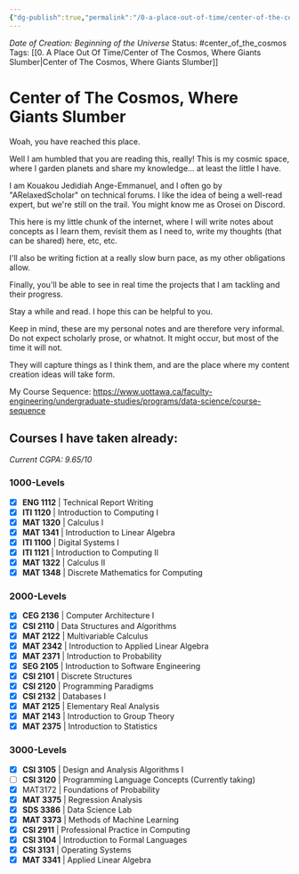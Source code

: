 ```yaml
---
{"dg-publish":true,"permalink":"/0-a-place-out-of-time/center-of-the-cosmos-where-giants-slumber/","tags":["gardenEntry"],"created":"2025-01-22T11:17:12.533-05:00","updated":"2025-05-28T10:59:35.534-04:00"}
---
```


*Date of Creation: Beginning of the Universe*
Status: #center_of_the_cosmos
Tags: [[0. A Place Out Of Time/Center of The Cosmos, Where Giants Slumber\|Center of The Cosmos, Where Giants Slumber]]
# Center of The Cosmos, Where Giants Slumber
Woah, you have reached this place.

Well I am humbled that you are reading this, really!
This is my cosmic space, where I garden planets and share my knowledge... at least the little I have.

I am Kouakou Jedidiah Ange-Emmanuel, and I often go by "ARelaxedScholar" on technical forums. I like the idea of being a well-read expert, but we're still on the trail. You might know me as Orosei on Discord.

This here is my little chunk of the internet, where I will write notes about concepts as I learn them, revisit them as I need to, write my thoughts (that can be shared) here, etc, etc. 

I'll also be writing fiction at a really slow burn pace, as my other obligations allow.

Finally, you'll be able to see in real time the projects that I am tackling and their progress. 

Stay a while and read. I hope this can be helpful to you.

Keep in mind, these are my personal notes and are therefore very informal. Do not expect scholarly prose, or whatnot. It might occur, but most of the time it will not.

They will capture things as I think them, and are the place where my content creation ideas will take form.

My Course Sequence:
https://www.uottawa.ca/faculty-engineering/undergraduate-studies/programs/data-science/course-sequence

## Courses I have taken already:
*Current CGPA: 9.65/10*
### 1000-Levels
- [x] **ENG 1112** | Technical Report Writing
- [x] **ITI 1120** | Introduction to Computing I
- [x] **MAT 1320** | Calculus I
- [x] **MAT 1341** | Introduction to Linear Algebra
- [x] **ITI 1100** | Digital Systems I
- [x] **ITI 1121** | Introduction to Computing II
- [x] **MAT 1322** | Calculus II
- [x] **MAT 1348** | Discrete Mathematics for Computing
### 2000-Levels
- [x] **CEG 2136** | Computer Architecture I
- [x] **CSI 2110** | Data Structures and Algorithms
- [x] **MAT 2122** | Multivariable Calculus
- [x] **MAT 2342** | Introduction to Applied Linear Algebra
- [x] **MAT 2371** | Introduction to Probability
- [x] **SEG 2105** | Introduction to Software Engineering
- [x] **CSI 2101** | Discrete Structures
- [x] **CSI 2120** | Programming Paradigms
- [x] **CSI 2132** | Databases I 
- [x] **MAT 2125** | Elementary Real Analysis
- [x] **MAT 2143** | Introduction to Group Theory
- [x] **MAT 2375** | Introduction to Statistics
### 3000-Levels
- [x] **CSI 3105** | Design and Analysis Algorithms I
- [ ] **CSI 3120** | Programming Language Concepts (Currently taking)
- [x] MAT3172 | Foundations of Probability
- [x] **MAT 3375** | Regression Analysis
- [x] **SDS 3386** | Data Science Lab
- [x] **MAT 3373** | Methods of Machine Learning
- [x] **CSI 2911** | Professional Practice in Computing
- [x] **CSI 3104** | Introduction to Formal Languages
- [x] **CSI 3131** | Operating Systems
- [x] **MAT 3341** | Applied Linear Algebra